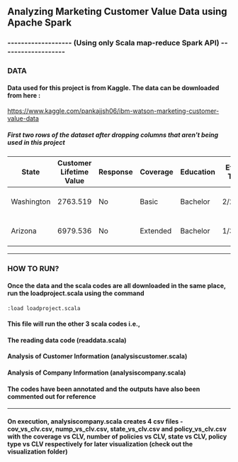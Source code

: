 ## Analyzing Marketing Customer Value Data using Apache Spark 
### ------------------- (Using only Scala map-reduce Spark API) -------------------

### DATA 

#### Data used for this project is from Kaggle. The data can be downloaded from here :

https://www.kaggle.com/pankajjsh06/ibm-watson-marketing-customer-value-data

##### First two rows of the dataset after dropping columns that aren't being used in this project

| State      | Customer Lifetime Value | Response | Coverage | Education | Effective To Date | Employment | Gender | Marital Status | Number of Policies | Policy       | Sales Channel | Total Claim | Vehicle Class | Vehicle Size |
|------------|-------------------------|----------|----------|-----------|-------------------|------------|--------|----------------|--------------------|--------------|---------------|-------------|---------------|--------------|
| Washington | 2763.519                | No       | Basic    | Bachelor  | 2/24/2011         | Employed   | F      | Married        | 1                  | Corporate L3 | Agent         | 384.8111    | Two-Door Car  | Medsize      |
| Arizona    | 6979.536                | No       | Extended | Bachelor  | 1/31/2011         | Unemployed | F      | Single         | 8                  | Personal L3  | Agent         | 1131.465    | Four-Door Car | Medsize      |

***

### HOW TO RUN?

#### Once the data and the scala codes are all downloaded in the same place, run the loadproject.scala using the command 
```
:load loadproject.scala
```
#### This file will run the other 3 scala codes i.e.,
#### The reading data code (readdata.scala)
#### Analysis of Customer Information (analysiscustomer.scala)
#### Analysis of Company Information (analysiscompany.scala)

#### The codes have been annotated and the outputs have also been commented out for reference

***

#### On execution, analysiscompany.scala creates 4 csv files - cov_vs_clv.csv, nump_vs_clv.csv, state_vs_clv.csv and policy_vs_clv.csv with the coverage vs CLV, number of policies vs CLV, state vs CLV, policy type vs CLV respectively for later visualization (check out the visualization folder)
